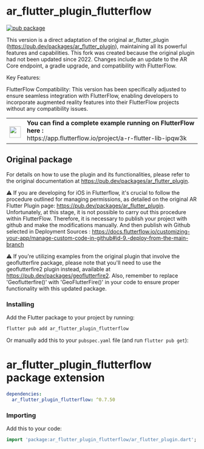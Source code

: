 # ar_flutter_plugin_flutterflow
[![pub package](https://img.shields.io/pub/v/ar_flutter_plugin_flutterflow.svg)](https://pub.dev/packages/ar_flutter_plugin_flutterflow)



This version is a direct adaptation of the original ar_flutter_plugin (https://pub.dev/packages/ar_flutter_plugin), maintaining all its powerful features and capabilities.
This fork was created because the original plugin had not been updated since 2022. Changes include an update to the AR Core endpoint, a gradle upgrade, and compatibility with FlutterFlow.

Key Features:

FlutterFlow Compatibility: This version has been specifically adjusted to ensure seamless integration with FlutterFlow, enabling developers to incorporate augmented reality features into their FlutterFlow projects without any compatibility issues.
<table>
<td>
<img src="https://avatars.githubusercontent.com/u/74943865?s=48&amp;v=4" width="30" height="30" style="max-width: 100%; margin-bottom: -9px;"> </img>
</td>
<td>
<b> You can find a complete example running on FlutterFlow here :</b><br>
https://app.flutterflow.io/project/a-r-flutter-lib-ipqw3k
</td>
</table>

## Original package

For details on how to use the plugin and its functionalities, please refer to the original documentation at https://pub.dev/packages/ar_flutter_plugin.

⚠️ If you are developing for iOS in Flutterflow, it's crucial to follow the procedure outlined for managing permissions, as detailed on the original AR Flutter Plugin page: https://pub.dev/packages/ar_flutter_plugin.
Unfortunately, at this stage, it is not possible to carry out this procedure within FlutterFlow. Therefore, it is necessary to publish your project with github and make the modifications manually. And then publish wih Github selected in Deployment Sources : https://docs.flutterflow.io/customizing-your-app/manage-custom-code-in-github#id-9.-deploy-from-the-main-branch

⚠️ If you're utilizing examples from the original plugin that involve the geoflutterfire package, please note that you'll need to use the geoflutterfire2 plugin instead, available at https://pub.dev/packages/geoflutterfire2.
Also, remember to replace 'Geoflutterfire()' with 'GeoFlutterFire()' in your code to ensure proper functionality with this updated package.

### Installing

Add the Flutter package to your project by running:

```bash
flutter pub add ar_flutter_plugin_flutterflow
```

Or manually add this to your `pubspec.yaml` file (and run `flutter pub get`):
# ar_flutter_plugin_flutterflow package extension

```yaml
dependencies:
  ar_flutter_plugin_flutterflow: ^0.7.50
```

### Importing

Add this to your code:

```dart
import 'package:ar_flutter_plugin_flutterflow/ar_flutter_plugin.dart';
```
